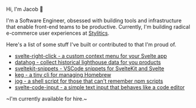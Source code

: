 Hi, I'm Jacob 👋

I'm a Software Engineer, obsessed with building tools and infrastructure that enable front-end teams to be productive. Currently, I'm building radical e-commerce user experiences at [Stylitics](http://stylitics.com).

Here's a list of some stuff I've built or contributed to that I'm proud of.

- [svelte-right-click - a custom context menu for your Svelte app](https://github.com/stordahl/svelte-right-click)
- [datahog - collect historical lighthouse data for you products](https://github.com/stordahl/datahog)
- [sveltekit-snippets - VSCode snippets for SvelteKit and Svelte](https://github.com/stordahl/sveltekit-snippets)
- [keg - a tiny cli for managing Homebrew](https://github.com/stordahl/keg)
- [jog - a shell script for those that can't remember npm scripts](https://github.com/stordahl/jog)
- [svelte-code-input - a simple text input that behaves like a code editor](https://github.com/stordahl/svelte-code-input)


~I'm currently available for hire.~
